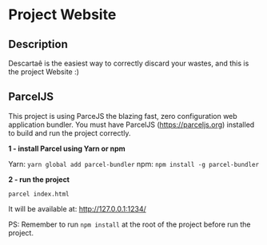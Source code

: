 # Project Website

## Description
Descartaê is the easiest way to correctly discard your wastes, and this is the project Website :)

## ParcelJS
This project is using ParceJS the blazing fast, zero configuration web application bundler. You must have ParcelJS (https://parceljs.org) installed to build and run the project correctly.

**1 - install Parcel using Yarn or npm**

Yarn: `yarn global add parcel-bundler`
npm: `npm install -g parcel-bundler`

**2 - run the project**

`parcel index.html`

It will be available at: http://127.0.0.1:1234/

PS: Remember to run `npm install` at the root of the project before run the project.
